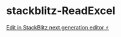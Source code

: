 # stackblitz-ReadExcel

[Edit in StackBlitz next generation editor ⚡️](https://stackblitz.com/~/github.com/abdul8341/stackblitz-ReadExcel)